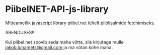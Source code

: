 # PiibelNET-API-js-library
Mitteametlik javascript library piibel.net lehelt piiblisalmide fetchimiseks.

ARENDUSES!!!


Kui piibel.net soovib seda maha võtta, siis kirjutage mulle jakob.luhamets@gmail.com ja ma võtan kohe maha.

